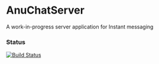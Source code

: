 # AnuChatServer
A work-in-progress server application for Instant messaging

### Status
[![Build Status](https://travis-ci.org/simkimsia/UtilityBehaviors.png)](about:blank)
